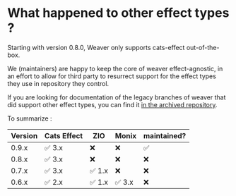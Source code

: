 What happened to other effect types ?
=====================================

Starting with version 0.8.0, Weaver only supports cats-effect out-of-the-box.

We (maintainers) are happy to keep the core of weaver effect-agnostic, in an
effort to allow for third party to resurrect support for the effect types they
use in repository they control.

If you are looking for documentation of the legacy branches of weaver that did
support other effect types, you can find it [in the archived repository](https://github.com/disneystreaming/weaver-test/blob/v0.6.15/docs/installation.md).

To summarize :

| Version | Cats Effect | ZIO    | Monix  | maintained? |
| ------- | ----------- | ------ | ------ | ----------- |
| 0.9.x   | ✅ 3.x      | ❌     | ❌     | ✅          |
| 0.8.x   | ✅ 3.x      | ❌     | ❌     | ❌          |
| 0.7.x   | ✅ 3.x      | ✅ 1.x | ❌     | ❌          |
| 0.6.x   | ✅ 2.x      | ✅ 1.x | ✅ 3.x | ❌          |
